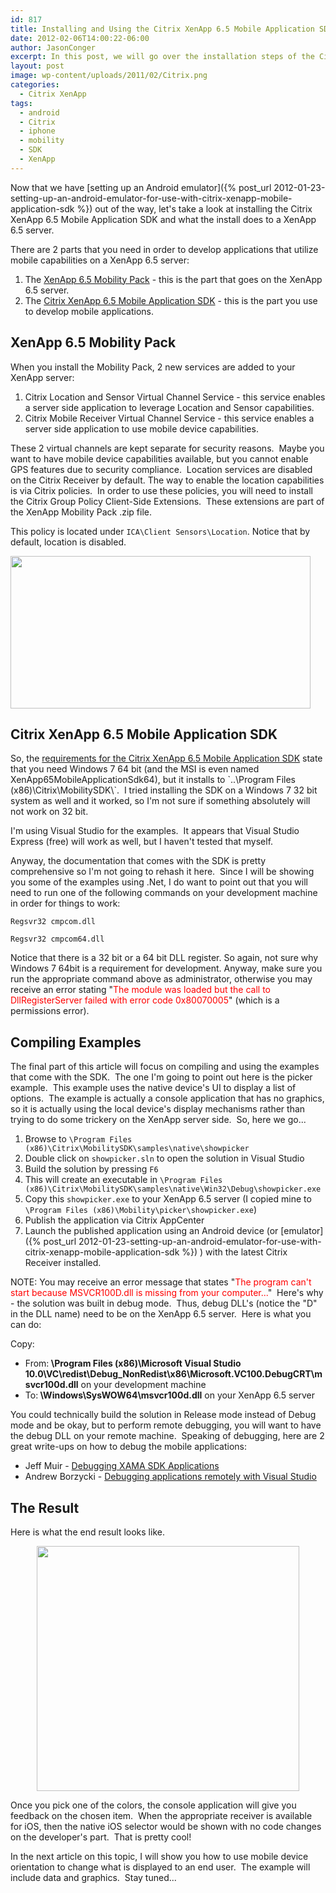 ```yaml
---
id: 817
title: Installing and Using the Citrix XenApp 6.5 Mobile Application SDK
date: 2012-02-06T14:00:22-06:00
author: JasonConger
excerpt: In this post, we will go over the installation steps of the Citrix XenApp 6.5 Mobile Application SDK, explorer what is added to the XenApp 6.5 server during installation, and compile one of the samples given in the SDK.
layout: post
image: wp-content/uploads/2011/02/Citrix.png
categories:
  - Citrix XenApp
tags:
  - android
  - Citrix
  - iphone
  - mobility
  - SDK
  - XenApp
---
```

Now that we have [setting up an Android emulator]({% post_url 2012-01-23-setting-up-an-android-emulator-for-use-with-citrix-xenapp-mobile-application-sdk %}) out of the way, let's take a look at installing the Citrix XenApp 6.5 Mobile Application SDK and what the install does to a XenApp 6.5 server.

There are 2 parts that you need in order to develop applications that utilize mobile capabilities on a XenApp 6.5 server:
<ol>
	<li>The <a title="Citrix XenApp 6.5 Mobility Pack" href="http://citrix.com/English/ss/downloads/details.asp?downloadId=2317077&productId=186" target="_blank">XenApp 6.5 Mobility Pack</a> - this is the part that goes on the XenApp 6.5 server.</li>
	<li>The <a title="Citrix XenApp 6.5 Mobile Application SDK" href="http://citrix.com/English/ss/downloads/details.asp?downloadId=2317078&productId=186" target="_blank">Citrix XenApp 6.5 Mobile Application SDK</a> - this is the part you use to develop mobile applications.</li>
</ol>

<h2>XenApp 6.5 Mobility Pack</h2>
When you install the Mobility Pack, 2 new services are added to your XenApp server:
<ol>
	<li>Citrix Location and Sensor Virtual Channel Service - this service enables a server side application to leverage Location and Sensor capabilities.</li>
	<li>Citrix Mobile Receiver Virtual Channel Service - this service enables a server side application to use mobile device capabilities.</li>
</ol>

These 2 virtual channels are kept separate for security reasons.  Maybe you want to have mobile device capabilities available, but you cannot enable GPS features due to security compliance.  Location services are disabled on the Citrix Receiver by default. The way to enable the location capabilities is via Citrix policies.  In order to use these policies, you will need to install the Citrix Group Policy Client-Side Extensions.  These extensions are part of the XenApp Mobility Pack .zip file.

This policy is located under `ICA\Client Sensors\Location`. Notice that by default, location is disabled.

<a href="http://www.jasonconger.com/wp-content/uploads/2012/02/CitrixMobilePolicy1.png"><img class="aligncenter  wp-image-824" title="Citrix Mobile Policy ICA\Client Sensors\Location" src="http://www.jasonconger.com/wp-content/uploads/2012/02/CitrixMobilePolicy1.png" alt="" width="480" height="244" /></a>


<h2>Citrix XenApp 6.5 Mobile Application SDK</h2>
So, the <a title="Citrix XenApp 6.5 Mobile Application SDK Requirements" href="http://community.citrix.com/display/xa/XenApp+6.5+Mobile+Application+SDK+-+Requirements" target="_blank">requirements for the Citrix XenApp 6.5 Mobile Application SDK</a> state that you need Windows 7 64 bit (and the MSI is even named XenApp65MobileApplicationSdk64), but it installs to `..\Program Files (x86)\Citrix\MobilitySDK\`.  I tried installing the SDK on a Windows 7 32 bit system as well and it worked, so I'm not sure if something absolutely will not work on 32 bit.

I'm using Visual Studio for the examples.  It appears that Visual Studio Express (free) will work as well, but I haven't tested that myself.

Anyway, the documentation that comes with the SDK is pretty comprehensive so I'm not going to rehash it here.  Since I will be showing you some of the examples using .Net, I do want to point out that you will need to run one of the following commands on your development machine in order for things to work:

```
Regsvr32 cmpcom.dll
```

```
Regsvr32 cmpcom64.dll
```

Notice that there is a 32 bit or a 64 bit DLL register. So again, not sure why Windows 7 64bit is a requirement for development. Anyway, make sure you run the appropriate command above as administrator, otherwise you may receive an error stating "<span style="color: #ff0000;">The module was loaded but the call to DllRegisterServer failed with error code 0x80070005</span>" (which is a permissions error).
<h2>Compiling Examples</h2>
The final part of this article will focus on compiling and using the examples that come with the SDK.  The one I'm going to point out here is the picker example.  This example uses the native device's UI to display a list of options.  The example is actually a console application that has no graphics, so it is actually using the local device's display mechanisms rather than trying to do some trickery on the XenApp server side.  So, here we go...


1. Browse to `\Program Files (x86)\Citrix\MobilitySDK\samples\native\showpicker`
1. Double click on `showpicker.sln` to open the solution in Visual Studio
1. Build the solution by pressing `F6`
1. This will create an executable in `\Program Files (x86)\Citrix\MobilitySDK\samples\native\Win32\Debug\showpicker.exe`
1. Copy this `showpicker.exe` to your XenApp 6.5 server (I copied mine to `\Program Files (x86)\Mobility\picker\showpicker.exe`)
1. Publish the application via Citrix AppCenter
1. Launch the published application using an Android device (or [emulator]({% post_url 2012-01-23-setting-up-an-android-emulator-for-use-with-citrix-xenapp-mobile-application-sdk %}) ) with the latest Citrix Receiver installed.


NOTE: You may receive an error message that states "<span style="color: #ff0000;">The program can't start because MSVCR100D.dll is missing from your computer...</span>"  Here's why - the solution was built in debug mode.  Thus, debug DLL's (notice the "D" in the DLL name) need to be on the XenApp 6.5 server.  Here is what you can do:

Copy:
<ul>
	<li>From:<strong> \Program Files (x86)\Microsoft Visual Studio 10.0\VC\redist\Debug_NonRedist\x86\Microsoft.VC100.DebugCRT\msvcr100d.dll</strong> on your development machine</li>
	<li>To:<strong> \Windows\SysWOW64\msvcr100d.dll</strong> on your XenApp 6.5 server</li>
</ul>
<div>You could technically build the solution in Release mode instead of Debug mode and be okay, but to perform remote debugging, you will want to have the debug DLL on your remote machine.  Speaking of debugging, here are 2 great write-ups on how to debug the mobile applications:</div>
<ul>
	<li>Jeff Muir - <a title="Debugging XAMA SDK Applications" href="http://citrixblogger.org/2011/12/19/debugging-xama-sdk-applications/" target="_blank">Debugging XAMA SDK Applications</a></li>
	<li>Andrew Borzycki - <a title="Debugging applications remotely with Visual Studio" href="http://forums.citrix.com/thread.jspa?threadID=300244&tstart=0" target="_blank">Debugging applications remotely with Visual Studio</a></li>
</ul>

<h2>The Result</h2>
Here is what the end result looks like.
<p style="text-align: center;"><a href="http://www.jasonconger.com/wp-content/uploads/2012/02/showpicker.png"><img class="aligncenter  wp-image-861" title="Citrix XenApp 6.5 Mobile Application SDK - Picker" src="http://www.jasonconger.com/wp-content/uploads/2012/02/showpicker.png" alt="" width="420" height="392" /></a></p>
Once you pick one of the colors, the console application will give you feedback on the chosen item.  When the appropriate receiver is available for iOS, then the native iOS selector would be shown with no code changes on the developer's part.  That is pretty cool!
<p style="text-align: left;">In the next article on this topic, I will show you how to use mobile device orientation to change what is displayed to an end user.  The example will include data and graphics.  Stay tuned...</p>
